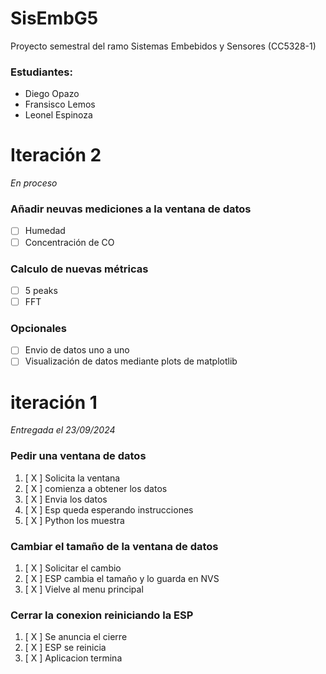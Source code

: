 # SisEmbG5
Proyecto semestral del ramo Sistemas Embebidos y Sensores (CC5328-1)

### Estudiantes:
- Diego Opazo  
- Fransisco Lemos  
- Leonel Espinoza  

# Iteración 2
_En proceso_
### Añadir neuvas mediciones a la ventana de datos
- [  ] Humedad
- [  ] Concentración de CO

### Calculo de nuevas métricas
- [  ] 5 peaks
- [  ] FFT

### Opcionales
- [  ] Envio de datos uno a uno
- [  ] Visualización de datos mediante plots de matplotlib

# iteración 1
_Entregada el 23/09/2024_
### Pedir una ventana de datos
1. [ X ] Solicita la ventana 
2. [ X ] comienza a obtener los datos 
3. [ X ] Envia los datos 
4. [ X ] Esp queda esperando instrucciones 
5. [ X ] Python los muestra 

### Cambiar el tamaño de la ventana de datos
1. [ X ] Solicitar el cambio  
2. [ X ] ESP cambia el tamaño y lo guarda en NVS 
3. [ X ] Vielve al menu principal 

### Cerrar la conexion reiniciando la ESP
1. [ X ] Se anuncia el cierre 
2. [ X ] ESP se reinicia 
3. [ X ] Aplicacion termina 
